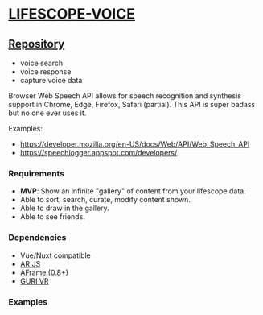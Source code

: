 # [LIFESCOPE-VOICE](https://github.com/LifeScopeLabs/lifescope-voice)

## [Repository](https://github.com/LifeScopeLabs/lifescope-voice)

- voice search
- voice response
- capture voice data

Browser Web Speech API allows for speech recognition and synthesis support in Chrome, Edge, Firefox, Safari (partial). This API is super badass but no one ever uses it. 

Examples:
- https://developer.mozilla.org/en-US/docs/Web/API/Web_Speech_API
- https://speechlogger.appspot.com/developers/

### Requirements
- **MVP**: Show an infinite "gallery" of content from your lifescope data. 
- Able to sort, search, curate, modify content shown.
- Able to draw in the gallery.
- Able to see friends.

### Dependencies
- Vue/Nuxt compatible
- [AR.JS](https://github.com/jeromeetienne/AR.js/tree/master/aframe/demos/demo-mapbox)
- [AFrame (0.8+)](https://aframe.io/)
- [GURI VR](https://gurivr.com/)

### Examples
<!--stackedit_data:
eyJoaXN0b3J5IjpbLTE3NjAyNzEwMjUsMjAyNzYyOTMwNCwtND
YyNDM5NjQ2LC0xNDc1OTA1NzcyLDE2NTQxOTE5ODVdfQ==
-->